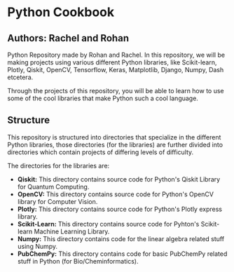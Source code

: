 # Python Cookbook
## Authors: Rachel and Rohan
Python Repository made by Rohan and Rachel. In this repository, we will be making projects using various different Python libraries, like Scikit-learn, Plotly, Qiskit, OpenCV, Tensorflow, Keras, Matplotlib, Django, Numpy, Dash etcetera.  

Through the projects of this repository, you will be able to learn how to use some of the cool libraries that make Python such a cool language.   

## Structure
This repository is structured into directories that specialize in the different Python libraries, those directories (for the libraries) are further divided into directories which contain projects of differing levels of difficulty.  

The directories for the libraries are:  
  - **Qiskit:** This directory contains source code for Python's Qiskit Library for Quantum Computing.  
  - **OpenCV:** This directory contains source code for Python's OpenCV library for Computer Vision.  
  - **Plotly:** This directory contains source code for Python's Plotly express library.  
  - **Scikit-Learn:** This directory contains source code for Pyhton's Scikit-learn Machine Learning Library.   
  - **Numpy:** This directory contains code for the linear algebra related stuff using Numpy.  
  - **PubChemPy:** This directory contains code for basic PubChemPy related stuff in Python (for Bio/Cheminformatics).  
